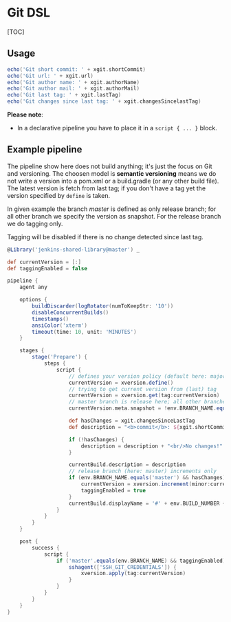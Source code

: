 # Git DSL

[TOC]

## Usage

```groovy
echo('Git short commit: ' + xgit.shortCommit)
echo('Git url: ' + xgit.url)
echo('Git author name: ' + xgit.authorName)
echo('Git author mail: ' + xgit.authorMail)
echo('Git last tag: ' + xgit.lastTag)
echo('Git changes since last tag: ' + xgit.changesSincelastTag)
```

**Please note**:
 - In a declarative pipeline you have to place it in a `script { ... }` block.


## Example pipeline

The pipeline show here does not build anything; it's just the focus on Git and versioning.
The choosen model is **semantic versioning** means  we do not write a version into a pom.xml
or a build.gradle (or any other build file). The latest version is fetch from last tag;
if you don't have a tag yet the version specified by `define` is taken.

In given example the branch *master* is defined as only release branch; for all other branch
we specify the version as snapshot. For the release branch we do tagging only.

Tagging will be disabled if there is no change detected since last tag.

```groovy
@Library('jenkins-shared-library@master') _

def currentVersion = [:]
def taggingEnabled = false

pipeline {
    agent any

    options {
        buildDiscarder(logRotator(numToKeepStr: '10'))
        disableConcurrentBuilds()
        timestamps()
        ansiColor('xterm')
        timeout(time: 10, unit: 'MINUTES')
    }

    stages {
        stage('Prepare') {
            steps {
                script {
                    // defines your version policy (default here: major.minor)
                    currentVersion = xversion.define()
                    // trying to get current version from (last) tag
                    currentVersion = xversion.get(tag:currentVersion)
                    // master branch is release here; all other branches are snapshots
                    currentVersion.meta.snapshot = !env.BRANCH_NAME.equals('master')

                    def hasChanges = xgit.changesSinceLastTag
                    def description = "<b>commit</b>: ${xgit.shortCommit}, <b>lastAuthor</b>: ${xgit.authorName}"

                    if (!hasChanges) {
                        description = description + "<br/>No changes!"
                    }

                    currentBuild.description = description
                    // release branch (here: master) increments only
                    if (env.BRANCH_NAME.equals('master') && hasChanges) {
                        currentVersion = xversion.increment(minor:currentVersion)
                        taggingEnabled = true
                    }
                    currentBuild.displayName = '#' + env.BUILD_NUMBER + ' - ' + xversion.stringifyForTag(currentVersion)
                }
            }
        }
    }

    post {
        success {
            script {
                if ('master'.equals(env.BRANCH_NAME) && taggingEnabled) {
                    sshagent(['SSH_GIT_CREDENTIALS']) {
                        xversion.apply(tag:currentVersion)
                    }
                }
            }
        }
    }
}
```
